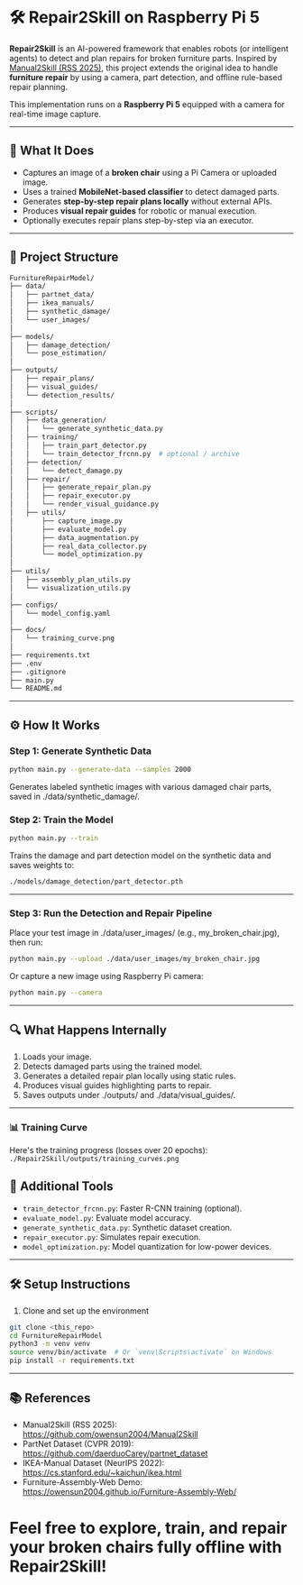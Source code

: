 # 🛠️ Repair2Skill on Raspberry Pi 5

**Repair2Skill** is an AI-powered framework that enables robots (or intelligent agents) to detect and plan repairs for broken furniture parts. Inspired by [Manual2Skill (RSS 2025)](https://github.com/owensun2004/Manual2Skill), this project extends the original idea to handle **furniture repair** by using a camera, part detection, and offline rule-based repair planning.

This implementation runs on a **Raspberry Pi 5** equipped with a camera for real-time image capture.

---

## 🧠 What It Does

- Captures an image of a **broken chair** using a Pi Camera or uploaded image.
- Uses a trained **MobileNet-based classifier** to detect damaged parts.
- Generates **step-by-step repair plans locally** without external APIs.
- Produces **visual repair guides** for robotic or manual execution.
- Optionally executes repair plans step-by-step via an executor.

---

## 📁 Project Structure

```bash
FurnitureRepairModel/
├── data/
│   ├── partnet_data/
│   ├── ikea_manuals/
│   ├── synthetic_damage/
│   └── user_images/
│
├── models/
│   ├── damage_detection/
│   └── pose_estimation/
│
├── outputs/
│   ├── repair_plans/
│   ├── visual_guides/
│   └── detection_results/
│
├── scripts/
│   ├── data_generation/
│   │   └── generate_synthetic_data.py
│   ├── training/
│   │   ├── train_part_detector.py
│   │   └── train_detector_frcnn.py  # optional / archive
│   ├── detection/
│   │   └── detect_damage.py
│   ├── repair/
│   │   ├── generate_repair_plan.py
│   │   ├── repair_executor.py
│   │   └── render_visual_guidance.py
│   ├── utils/
│       ├── capture_image.py
│       ├── evaluate_model.py
│       ├── data_augmentation.py
│       ├── real_data_collector.py
│       └── model_optimization.py
│
├── utils/
│   ├── assembly_plan_utils.py
│   └── visualization_utils.py
│
├── configs/
│   └── model_config.yaml
│
├── docs/
│   └── training_curve.png
│
├── requirements.txt
├── .env
├── .gitignore
├── main.py
└── README.md

```

---

## ⚙️ How It Works

### Step 1:  Generate Synthetic Data
```bash
python main.py --generate-data --samples 2000
```

Generates labeled synthetic images with various damaged chair parts, saved in ./data/synthetic_damage/.

### Step 2: Train the Model

```bash
python main.py --train
```
Trains the damage and part detection model on the synthetic data and saves weights to:

```bash
./models/damage_detection/part_detector.pth
```
---

### Step 3: Run the Detection and Repair Pipeline
Place your test image in ./data/user_images/ (e.g., my_broken_chair.jpg), then run:

```bash
python main.py --upload ./data/user_images/my_broken_chair.jpg
```
Or capture a new image using Raspberry Pi camera:

```bash
python main.py --camera
```
--- 


## 🔍 What Happens Internally

1. Loads your image.
2. Detects damaged parts using the trained model.
3. Generates a detailed repair plan locally using static rules.
4. Produces visual guides highlighting parts to repair.
5. Saves outputs under ./outputs/ and ./data/visual_guides/.

---
### 📊 Training Curve
Here's the training progress (losses over 20 epochs): `./Repair2Skill/outputs/training_curves.png`


## 🧪 Additional Tools

- `train_detector_frcnn.py`: Faster R-CNN training (optional).
- `evaluate_model.py`: Evaluate model accuracy.
- `generate_synthetic_data.py`: Synthetic dataset creation.
- `repair_executor.py`: Simulates repair execution.
- `model_optimization.py`: Model quantization for low-power devices.



---

## 🛠️ Setup Instructions

1. Clone and set up the environment
```bash
git clone <this_repo>
cd FurnitureRepairModel
python3 -m venv venv
source venv/bin/activate  # Or `venv\Scripts\activate` on Windows
pip install -r requirements.txt
```
---

## 📚 References
- Manual2Skill (RSS 2025): https://github.com/owensun2004/Manual2Skill
- PartNet Dataset (CVPR 2019): https://github.com/daerduoCarey/partnet_dataset
- IKEA-Manual Dataset (NeurIPS 2022): https://cs.stanford.edu/~kaichun/ikea.html
- Furniture-Assembly-Web Demo: https://owensun2004.github.io/Furniture-Assembly-Web/


# Feel free to explore, train, and repair your broken chairs fully offline with Repair2Skill!